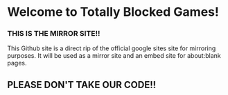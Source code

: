 # Welcome to Totally Blocked Games!
### THIS IS THE MIRROR SITE!!
This Github site is a direct rip of the official google sites site for mirroring purposes. It will be used as a mirror site and an embed site for about:blank pages.

## PLEASE DON'T TAKE OUR CODE!!

